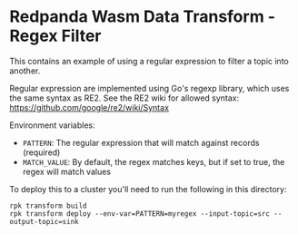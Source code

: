 # Redpanda Wasm Data Transform - Regex Filter

This contains an example of using a regular expression to filter a topic into another.

Regular expression are implemented using Go's regexp library, which uses the same syntax as RE2.
See the RE2 wiki for allowed syntax: https://github.com/google/re2/wiki/Syntax

Environment variables:
- `PATTERN`: The regular expression that will match against records (required)
- `MATCH_VALUE`: By default, the regex matches keys, but if set to true, the regex will match values

To deploy this to a cluster you'll need to run the following in this directory:
```
rpk transform build
rpk transform deploy --env-var=PATTERN=myregex --input-topic=src --output-topic=sink
```
